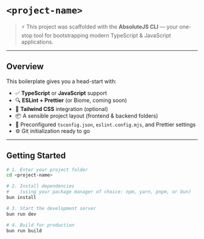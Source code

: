 # `<project-name>`

> ⚡️ This project was scaffolded with the **AbsoluteJS CLI** — your one-stop tool for bootstrapping modern TypeScript & JavaScript applications.

---

## Overview

This boilerplate gives you a head-start with:

- ✅ **TypeScript** or **JavaScript** support
- 🔍 **ESLint + Prettier** (or Biome, coming soon)
- 🎨 **Tailwind CSS** integration (optional)
- 📦 A sensible project layout (frontend & backend folders)
- 📄 Preconfigured `tsconfig.json`, `eslint.config.mjs`, and Prettier settings
- ⚙️ Git initialization ready to go

---

## Getting Started

```bash
# 1. Enter your project folder
cd <project-name>

# 2. Install dependencies
#    (using your package manager of choice: npm, yarn, pnpm, or bun)
bun install

# 3. Start the development server
bun run dev

# 4. Build for production
bun run build
```
